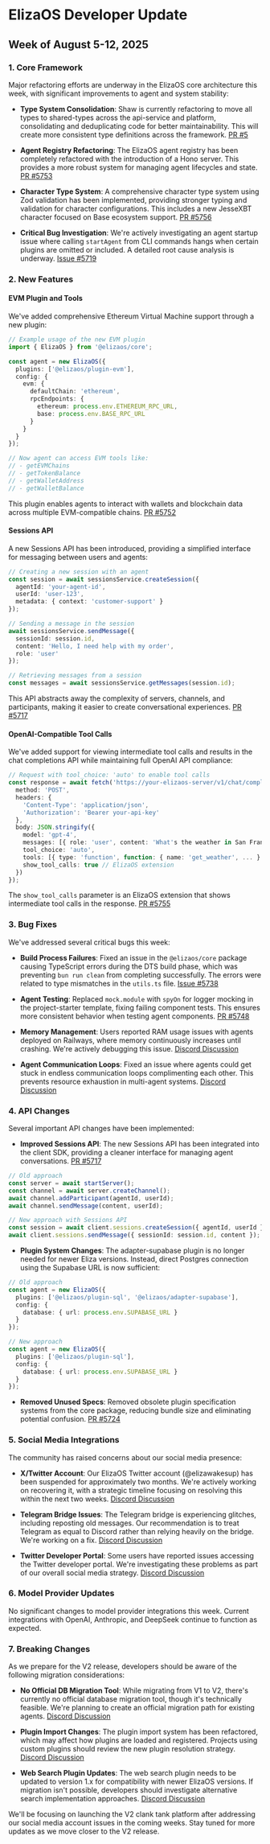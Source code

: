 # ElizaOS Developer Update
## Week of August 5-12, 2025

### 1. Core Framework

Major refactoring efforts are underway in the ElizaOS core architecture this week, with significant improvements to agent and system stability:

- **Type System Consolidation**: Shaw is currently refactoring to move all types to shared-types across the api-service and platform, consolidating and deduplicating code for better maintainability. This will create more consistent type definitions across the framework. [PR #5](https://github.com/elizaOS/eliza/pull/5)

- **Agent Registry Refactoring**: The ElizaOS agent registry has been completely refactored with the introduction of a Hono server. This provides a more robust system for managing agent lifecycles and state. [PR #5753](https://github.com/elizaOS/eliza/pull/5753)

- **Character Type System**: A comprehensive character type system using Zod validation has been implemented, providing stronger typing and validation for character configurations. This includes a new JesseXBT character focused on Base ecosystem support. [PR #5756](https://github.com/elizaOS/eliza/pull/5756)

- **Critical Bug Investigation**: We're actively investigating an agent startup issue where calling `startAgent` from CLI commands hangs when certain plugins are omitted or included. A detailed root cause analysis is underway. [Issue #5719](https://github.com/elizaOS/eliza/issues/5719)

### 2. New Features

#### EVM Plugin and Tools
We've added comprehensive Ethereum Virtual Machine support through a new plugin:

```typescript
// Example usage of the new EVM plugin
import { ElizaOS } from '@elizaos/core';

const agent = new ElizaOS({
  plugins: ['@elizaos/plugin-evm'],
  config: {
    evm: {
      defaultChain: 'ethereum',
      rpcEndpoints: {
        ethereum: process.env.ETHEREUM_RPC_URL,
        base: process.env.BASE_RPC_URL
      }
    }
  }
});

// Now agent can access EVM tools like:
// - getEVMChains
// - getTokenBalance
// - getWalletAddress
// - getWalletBalance
```

This plugin enables agents to interact with wallets and blockchain data across multiple EVM-compatible chains. [PR #5752](https://github.com/elizaOS/eliza/pull/5752)

#### Sessions API
A new Sessions API has been introduced, providing a simplified interface for messaging between users and agents:

```typescript
// Creating a new session with an agent
const session = await sessionsService.createSession({
  agentId: 'your-agent-id',
  userId: 'user-123',
  metadata: { context: 'customer-support' }
});

// Sending a message in the session
await sessionsService.sendMessage({
  sessionId: session.id,
  content: 'Hello, I need help with my order',
  role: 'user'
});

// Retrieving messages from a session
const messages = await sessionsService.getMessages(session.id);
```

This API abstracts away the complexity of servers, channels, and participants, making it easier to create conversational experiences. [PR #5717](https://github.com/elizaOS/eliza/pull/5717)

#### OpenAI-Compatible Tool Calls
We've added support for viewing intermediate tool calls and results in the chat completions API while maintaining full OpenAI API compliance:

```typescript
// Request with tool_choice: 'auto' to enable tool calls
const response = await fetch('https://your-elizaos-server/v1/chat/completions', {
  method: 'POST',
  headers: {
    'Content-Type': 'application/json',
    'Authorization': 'Bearer your-api-key'
  },
  body: JSON.stringify({
    model: 'gpt-4',
    messages: [{ role: 'user', content: 'What's the weather in San Francisco?' }],
    tool_choice: 'auto',
    tools: [{ type: 'function', function: { name: 'get_weather', ... } }],
    show_tool_calls: true // ElizaOS extension
  })
});
```

The `show_tool_calls` parameter is an ElizaOS extension that shows intermediate tool calls in the response. [PR #5755](https://github.com/elizaOS/eliza/pull/5755)

### 3. Bug Fixes

We've addressed several critical bugs this week:

- **Build Process Failures**: Fixed an issue in the `@elizaos/core` package causing TypeScript errors during the DTS build phase, which was preventing `bun run clean` from completing successfully. The errors were related to type mismatches in the `utils.ts` file. [Issue #5738](https://github.com/elizaOS/eliza/issues/5738)

- **Agent Testing**: Replaced `mock.module` with `spyOn` for logger mocking in the project-starter template, fixing failing component tests. This ensures more consistent behavior when testing agent components. [PR #5748](https://github.com/elizaOS/eliza/pull/5748)

- **Memory Management**: Users reported RAM usage issues with agents deployed on Railways, where memory continuously increases until crashing. We're actively debugging this issue. [Discord Discussion]()

- **Agent Communication Loops**: Fixed an issue where agents could get stuck in endless communication loops complimenting each other. This prevents resource exhaustion in multi-agent systems. [Discord Discussion]()

### 4. API Changes

Several important API changes have been implemented:

- **Improved Sessions API**: The new Sessions API has been integrated into the client SDK, providing a cleaner interface for managing agent conversations. [PR #5717](https://github.com/elizaOS/eliza/pull/5717)

```typescript
// Old approach
const server = await startServer();
const channel = await server.createChannel();
await channel.addParticipant(agentId, userId);
await channel.sendMessage(content, userId);

// New approach with Sessions API
const session = await client.sessions.createSession({ agentId, userId });
await client.sessions.sendMessage({ sessionId: session.id, content });
```

- **Plugin System Changes**: The adapter-supabase plugin is no longer needed for newer Eliza versions. Instead, direct Postgres connection using the Supabase URL is now sufficient:

```typescript
// Old approach
const agent = new ElizaOS({
  plugins: ['@elizaos/plugin-sql', '@elizaos/adapter-supabase'],
  config: {
    database: { url: process.env.SUPABASE_URL }
  }
});

// New approach
const agent = new ElizaOS({
  plugins: ['@elizaos/plugin-sql'],
  config: {
    database: { url: process.env.SUPABASE_URL }
  }
});
```

- **Removed Unused Specs**: Removed obsolete plugin specification systems from the core package, reducing bundle size and eliminating potential confusion. [PR #5724](https://github.com/elizaOS/eliza/pull/5724)

### 5. Social Media Integrations

The community has raised concerns about our social media presence:

- **X/Twitter Account**: Our ElizaOS Twitter account (@elizawakesup) has been suspended for approximately two months. We're actively working on recovering it, with a strategic timeline focusing on resolving this within the next two weeks. [Discord Discussion]()

- **Telegram Bridge Issues**: The Telegram bridge is experiencing glitches, including reposting old messages. Our recommendation is to treat Telegram as equal to Discord rather than relying heavily on the bridge. We're working on a fix. [Discord Discussion]()

- **Twitter Developer Portal**: Some users have reported issues accessing the Twitter developer portal. We're investigating these problems as part of our overall social media strategy. [Discord Discussion]()

### 6. Model Provider Updates

No significant changes to model provider integrations this week. Current integrations with OpenAI, Anthropic, and DeepSeek continue to function as expected.

### 7. Breaking Changes

As we prepare for the V2 release, developers should be aware of the following migration considerations:

- **No Official DB Migration Tool**: While migrating from V1 to V2, there's currently no official database migration tool, though it's technically feasible. We're planning to create an official migration path for existing agents. [Discord Discussion]()

- **Plugin Import Changes**: The plugin import system has been refactored, which may affect how plugins are loaded and registered. Projects using custom plugins should review the new plugin resolution strategy. [Discord Discussion]()

- **Web Search Plugin Updates**: The web search plugin needs to be updated to version 1.x for compatibility with newer ElizaOS versions. If migration isn't possible, developers should investigate alternative search implementation approaches. [Discord Discussion]()

We'll be focusing on launching the V2 clank tank platform after addressing our social media account issues in the coming weeks. Stay tuned for more updates as we move closer to the V2 release.